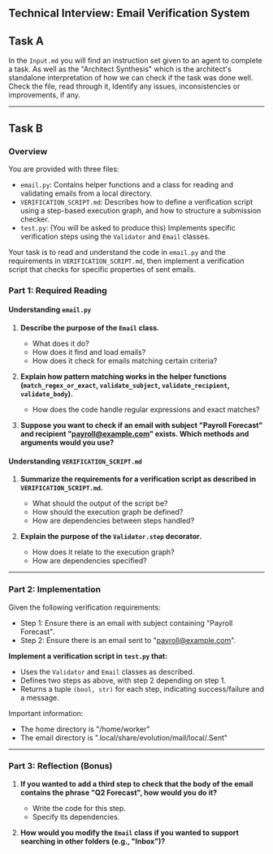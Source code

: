 ## Technical Interview: Email Verification System

## Task A
In the `Input.md` you will find an instruction set given to an agent to complete a task. As well as the "Architect Synthesis" which is the architect's standalone interpretation of how we can check if the task was done well. Check the file, read through it, Identify any issues, inconsistencies or improvements, if any.

---
## Task B

### Overview

You are provided with three files:

- `email.py`: Contains helper functions and a class for reading and validating emails from a local directory.
- `VERIFICATION_SCRIPT.md`: Describes how to define a verification script using a step-based execution graph, and how to structure a submission checker.
- `test.py`: (You will be asked to produce this) Implements specific verification steps using the `Validator` and `Email` classes.

Your task is to read and understand the code in `email.py` and the requirements in `VERIFICATION_SCRIPT.md`, then implement a verification script that checks for specific properties of sent emails.


### Part 1: Required Reading

#### Understanding `email.py`

1. **Describe the purpose of the `Email` class.**
   - What does it do?
   - How does it find and load emails?
   - How does it check for emails matching certain criteria?

2. **Explain how pattern matching works in the helper functions (`match_regex_or_exact`, `validate_subject`, `validate_recipient`, `validate_body`).**
   - How does the code handle regular expressions and exact matches?

3. **Suppose you want to check if an email with subject "Payroll Forecast" and recipient "payroll@example.com" exists. Which methods and arguments would you use?**

#### Understanding `VERIFICATION_SCRIPT.md`

1. **Summarize the requirements for a verification script as described in `VERIFICATION_SCRIPT.md`.**
   - What should the output of the script be?
   - How should the execution graph be defined?
   - How are dependencies between steps handled?

2. **Explain the purpose of the `Validator.step` decorator.**
   - How does it relate to the execution graph?
   - How are dependencies specified?

---

### Part 2: Implementation

Given the following verification requirements:
- Step 1: Ensure there is an email with subject containing "Payroll Forecast".
- Step 2: Ensure there is an email sent to "payroll@example.com".

**Implement a verification script in `test.py` that:**

- Uses the `Validator` and `Email` classes as described.
- Defines two steps as above, with step 2 depending on step 1.
- Returns a tuple `(bool, str)` for each step, indicating success/failure and a message.

Important information:
- The home directory is "/home/worker"
- The email directory is ".local/share/evolution/mail/local/.Sent"

---

### Part 3: Reflection (Bonus)

1. **If you wanted to add a third step to check that the body of the email contains the phrase "Q2 Forecast", how would you do it?**
   - Write the code for this step.
   - Specify its dependencies.

2. **How would you modify the `Email` class if you wanted to support searching in other folders (e.g., "Inbox")?**


